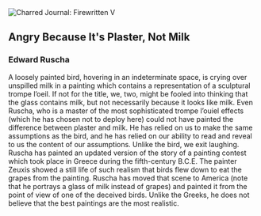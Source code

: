 <div class="artwork-of-the-day">
  <div class="container">
    <div class="img-wrapper">
      <img
        src="https://uploads0.wikiart.org/00275/images/edward-ruscha/ruscha-angry.jpg!Large.jpg"
        alt="Charred Journal: Firewritten V" />
    </div>
    <div class="artwork-detail">
      <div class="artwork-origin"> 
        <h2 class="artwork-name">Angry Because It's Plaster, Not Milk</h2>
        <h3 class="artist">
          Edward Ruscha
        </h3>
      </div>
      <p class="description">
        <span class="artwork-description-text ng-binding" ng-bind-html="viewModel.ArtworkOfTheDay.Description | unsafe">A loosely painted bird, hovering in an indeterminate space, is crying over unspilled milk in a painting which contains a representation of a sculptural trompe l’oeil. If not for the title, we, two, might be fooled into thinking that the glass contains milk, but not necessarily because it looks like milk. Even Ruscha, who is a master of the most sophisticated trompe l’ouiel effects (which he has chosen not to deploy here) could not have painted the difference between plaster and milk. He has relied on us to make the same assumptions as the bird, and he has relied on our ability to read and reveal to us the content of our assumptions. Unlike the bird, we exit laughing. Ruscha has painted an updated version of the story of a painting contest which took place in Greece during the fifth-century B.C.E. The painter Zeuxis showed a still life of such realism that birds flew down to eat the grapes from the painting. Ruscha has moved that scene to America (note that he portrays a glass of milk instead of grapes) and painted it from the point of view of one of the deceived birds. Unlike the Greeks, he does not believe that the best paintings are the most realistic.</span>
                        <div class="text-shadow-container" ng-show="showShadow" style=""></div>
      </p>
    </div>
  </div>

</div>
